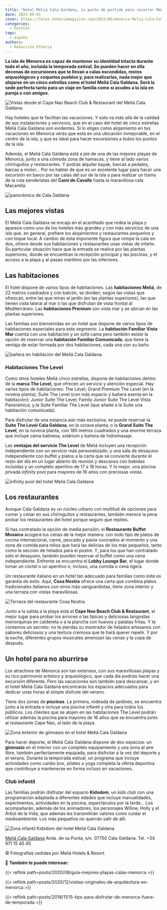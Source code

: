 ```yaml
---
title: "Hotel Meliá Cala Galdana, tu punto de partida para recorrer Menorca"
date: 2023-09-01
cover: https://fotos.etheriamagazine.com/2023/08/menorca-Melia-Cala-Galdana-vista-general.jpg
categories: 
  - hoteles
tags: 
  - españa
authors: 
  - Redacción Etheria
---
```


**La isla de Menorca es capaz de mantener su identidad intacta durante todo el año, 
incluida la temporada estival. Se pueden hacer en ella decenas de excursiones que te 
llevan a calas escondidas, restos arqueológicos y coquetos pueblos y, para realizarlas, 
nada mejor que alojarse en un cinco estrellas como el hotel Meliá Cala Galdana. Será la 
sede perfecta tanto para un viaje en familia como si acudes a la isla en pareja o con 
amigos.** 

![Vistas desde el Cape Nao Beach Club & Restaurant del Meliá Cala Galdana.](https://fotos.etheriamagazine.com/2023/08/Menorca-Melia-Cala-Galdana-Cape-Nao-Beach-Club.jpg "Vistas desde el Cape Nao Beach Club & Restaurant del Meliá Cala Galdana.")

Hay hoteles que te facilitan las vacaciones. Y esto va más allá de la calidad de sus 
instalaciones y servicios, que en el caso del hotel de cinco estrellas Meliá Cala 
Galdana son evidentes. Si lo eliges como alojamiento en tus vacaciones en Menorca verás 
que está en una ubicación inmejorable, en el centro de la isla, y que es ideal para 
hacer excursiones a todos los puntos de la isla. 

Además, el Meliá Cala Galdana está a pie de una de las mejores playas de Menorca, junto 
a una cómoda zona de hamacas, y tiene al lado varios chiringuitos y restaurantes. Y 
podrás alquilar kayak, barcas a pedales, barcas a motor… Por no hablar de que es un 
excelente lugar para hacer una excursión en barco por las calas del sur de la isla o 
para realizar un tramo de la ruta senderistas del **Camí de Cavalls** hasta la 
maravillosa cala Macarella. 

![panorámica de Cala Galdana](https://fotos.etheriamagazine.com/2023/08/menorca-Melia-Cala-Galdana-vista-general.jpg "Cala Galdana, con el hotel Meliá Cala Galdana en el centro.")

## Las mejores vistas

El Meliá Cala Galdana se encaja en el acantilado que rodea la playa y aparece como uno 
de los hoteles más grandes y con más servicios de una isla que, en general, prefiere los 
alojamientos y restaurantes pequeños y con toque local. A cambio de esta imponente 
figura que rompe la cala en dos, ofrece desde sus habitaciones y restaurantes unas 
vistas de infarto. Su particular situación hace que la entrada se realice por las 
plantas superiores, donde se encuentran la recepción principal y las piscinas, y el 
acceso a la playa y al paseo marítimo por las inferiores. 

## Las habitaciones

El hotel dispone de varios tipos de habitaciones. Las **habitaciones Meliá**, de 22 
metros cuadrados y con balcón, se dividen, según las vistas que ofrezcan, entre las que 
miran al jardín (en las plantas superiores), las que tienen vista lateral al mar o las 
que disfrutan de vista frontal al Mediterráneo. Las **habitaciones Premium** son vista 
mar y se ubican en las plantas superiores. 

Las familias son bienvenidas en un hotel que dispone de varios tipos de habitaciones 
especiales para este segmento. La **habitación Familiar Vista Mar** cuenta con una 
habitación y un sofá cama pero también existe la opción de reservar una **habitación 
Familiar Comunicada**, que tiene la ventaja de estar formada por dos habitaciones, cada 
una con su baño. 

![bañera en habitación del Meliá Cala Galdana.](https://fotos.etheriamagazine.com/2023/08/Menorca-Melia-Cala-Galdana-Suite-The-Level.jpg "Bañera con vistas en una de las Suites.")

### Habitaciones The Level

Como otros hoteles Meliá cinco estrellas, dispone de habitaciones dentro de la **marca 
The Level**, que ofrecen un servicio y atención especial. Hay varios tipos de 
habitaciones: The Level; Grand Premium The Level (en la novena planta); Suite The Level 
(con más espacio y bañera exenta en la habitación); Junior Suite The Level; Family 
Junior Suite The Level Vista Panorámica; y la Suite Familiar The Level (que añade a la 
Suite una habitación comunicada). 

Para disfrutar de una estancia aún más exclusiva, se puede reservar la **Suite The Level 
Cala Galdana**, en la octava planta; o la **Grand Suite The Level**, en la novena 
planta, con 180 metros cuadrados y una enorme terraza que incluye cama balinesa, 
solárium y bañera de hidromasaje. 

Las **ventajas del servicio The Level** de Meliá incluyen una recepción independiente 
con un servicio más personalizado; y una sala de desayuno independiente con buffet y 
platos a la carta que se convierte durante el resto del día en un lugar abierto de 
reunión y descanso con bebidas incluidas y un completo aperitivo de 17 a 18 horas. Y lo 
mejor, una piscina privada _infinity pool_ para mayores de 16 años con preciosas vistas. 

![infinity pool del hotel Meliá Cala Galdana](https://fotos.etheriamagazine.com/2023/08/menorca-Melia-CalaGaldana-piscina-level.jpg "Piscina para las habitaciones The Level.")

## Los restaurantes

Aunque Cala Galdana es un núcleo urbano con multitud de opciones para comer y cenar en 
sus chiringuitos y restaurantes, también merece la pena probar los restaurantes del 
hotel porque seguro que repites. 

Si has contratado la opción de media pensión, el **Restaurante Buffet Mosaico** acogerá 
tus cenas de la mejor manera: con todo tipo de platos de cocina internacional, carne, 
pescado y pasta cocinados al momento y una zona de comida para niños que hará las 
delicias de los más pequeños, tanto como la sección de helados para el postre. Y, para 
los que han contratado sólo el desayuno, también pueden reservar el buffet como una cena 
independiente. Enfrente se encuentra el **Lobby Lounge Bar**, el lugar donde tomar un 
cóctel o un aperitivo o, incluso, una comida o cena ligera. 

Un restaurante italiano en un hotel tan adecuado para familias como éste es garantía de 
éxito. Aquí, **Cosa Nostra** ofrece una carta que combina platos tradicionales italianos 
con otros más vanguardistas, tiene zona interior y una terraza con vistas maravillosas. 

![Terraza del restaurante Cosa Nostra.](https://fotos.etheriamagazine.com/2023/08/Menorca-Melia-Cala-Galdana-Casa-Nostra-Restaurant-terrace-sunset.jpg "Terraza del restaurante Cosa Nostra.")

Junto a la salida a la playa está el **Cape Nao Beach Club & Restaurant**, el mejor 
lugar para probar los arroces o las típicas y deliciosas langostas menorquinas en 
caldereta o a la plancha con huevos y patatas fritas. Y te contamos un secreto: no te 
pierdas su mostrador de helados artesanos con sabores deliciosos y una textura cremosa 
que te hará querer repetir. Y por la noche, diferentes grupos musicales amenizan las 
cenas y la copa de después. 

## Un hotel para no aburrirse

Los atractivos de Menorca son tan extensos, con sus maravillosas playas y su rico 
patrimonio artístico y arqueológico, que cada día podrías hacer una excursión diferente. 
Pero las vacaciones son también para descansar, y en el hotel Meliá Cala Galdana 
encontrarás los espacios adecuados para dedicar unas horas al simple disfrute del 
verano. 

Tiene dos zonas de **piscinas**. La primera, rodeada de jardines, se encuentra junto a 
la entrada e incluye una piscina infantil y otra para todos los públicos. Los clientes 
que se alojen en las habitaciones The Level podrán utilizar además la piscina para 
mayores de 16 años que se encuentra junto al restaurante Cape Nao, al lado de la playa. 

![Zona exterior de gimnasio en el hotel Meliá Cala Galdana](https://fotos.etheriamagazine.com/2023/08/Menorca-Melia-Cala-Galdana-.exterior-gym.jpg "Zona exterior de gimnasio.")

Para hacer deporte, el Meliá Cala Galdana dispone de dos espacios: un **gimnasio** en el 
interior con un completo equipamiento y una zona al aire libre, también perfectamente 
equipada, para disfrutar a la vez del deporte y el verano. Durante la temporada estival, 
un programa que incluye actividades como cardio box, pilates o yoga completa la oferta 
deportiva que contribuye a mantenerse en forma incluso en vacaciones. 

### Club infantil

Las familias podrán disfrutar del espacio **Kidsdom**, un _kids club_ con una 
programación adaptada a diferentes edades que incluye manualidades, experimentos, 
actividades en la piscina, espectáculos por la tarde… Los acompañarán, además de los 
animadores, los personajes Willow, Holly y el Árbol de la Vida, que además les 
transmitirán valores como cuidar el medioambiente. Los más pequeños no querrán salir de 
allí. 

![Zona infantil Kidsdom del hotel Meliá Cala Galdana](https://fotos.etheriamagazine.com/2023/08/Menorca-Melia-Cala-Galdana-kidsdom.jpg "Zona infantil Kidsdom.")

[Meliá Cala Galdana](https://www.melia.com/es/hoteles/espana/menorca/melia-cala-galdana) 
Avda. de sa Punta, s/n. 07750 Cala Galdana. Tel. +34 971 15 45 45 

© Fotografías cedidas por Meliá Hotels & Resort. 

📌 **También te puede interesar:** 

{{< reflink path=posts/2020/08/guia-mejores-playas-calas-menorca >}} 

{{< reflink path=posts/2020/12/visitas-originales-de-arquitectura-en-menorca >}} 

{{< reflink path=posts/2018/11/15-tips-para-disfrutar-de-menorca-fuera-de-temporada >}}
